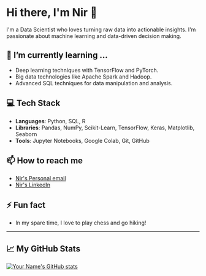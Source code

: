 # Hi there, I'm Nir 👋

I'm a Data Scientist who loves turning raw data into actionable insights. I'm passionate about machine learning and data-driven decision making.

## 🌱 I’m currently learning ...

- Deep learning techniques with TensorFlow and PyTorch.
- Big data technologies like Apache Spark and Hadoop.
- Advanced SQL techniques for data manipulation and analysis.

## 💻 Tech Stack

- **Languages**: Python, SQL, R
- **Libraries**: Pandas, NumPy, Scikit-Learn, TensorFlow, Keras, Matplotlib, Seaborn
- **Tools**: Jupyter Notebooks, Google Colab, Git, GitHub

## 📫 How to reach me

- [Nir's Personal email](mailto:nirt96@gmail.com)
- [Nir's LinkedIn](www.linkedin.com/in/nir-taube)

## ⚡ Fun fact

- In my spare time, I love to play chess and go hiking!

---

## 📈 My GitHub Stats

[![Your Name's GitHub stats](https://github-readme-stats.vercel.app/api?username=yourusername)](https://github.com/yourusername/github-readme-stats)

